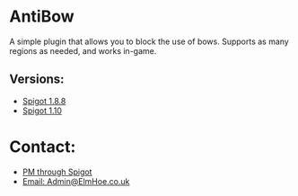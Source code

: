 # AntiBow
A simple plugin that allows you to block the use of bows.
Supports as many regions as needed, and works in-game.

## Versions:
* [Spigot 1.8.8](https://drive.google.com/open?id=0B-wfHJu6Mm0cZ1N3UmxfRXZIYzQ)
* [Spigot 1.10](https://drive.google.com/open?id=0B-wfHJu6Mm0cZkdaY0NWeUJYZlk)

# Contact:
* [PM through Spigot](https://www.spigotmc.org/conversations/add?to=joshyyf)
* [Email: Admin@ElmHoe.co.uk](mailto:Admin@ElmHoe.co.uk)
